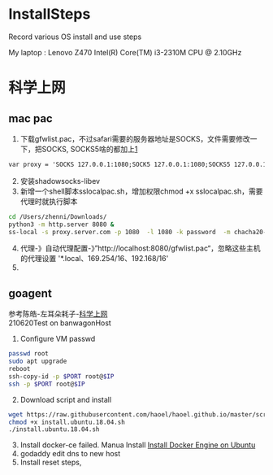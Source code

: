# InstallSteps
Record various OS install and use steps

My laptop :
Lenovo Z470
Intel(R) Core(TM) i3-2310M CPU @ 2.10GHz


# 科学上网
## mac pac
1. 下载gfwlist.pac，不过safari需要的服务器地址是SOCKS，文件需要修改一下，把SOCKS, SOCKS5啥的都加上[1](https://photolens.tech/catalina-safari-proxy-automatic-configuration-pac-is-not-used/)
```txt
var proxy = 'SOCKS 127.0.0.1:1080;SOCK5 127.0.0.1:1080;SOCKS5 127.0.0.1:1080';
```
2. 安装shadowsocks-libev
3. 新增一个shell脚本sslocalpac.sh，增加权限chmod +x sslocalpac.sh，需要代理时就执行脚本
```bash
cd /Users/zhenni/Downloads/
python3 -m http.server 8080 & 
ss-local -s proxy.server.com -p 1080  -l 1080 -k password  -m chacha20-ietf-poly1305 &
```
4. 代理-》自动代理配置-》”http://localhost:8080/gfwlist.pac“，忽略这些主机的代理设置 '*.local、169.254/16、192.168/16'
5. 


## goagent
参考陈皓-左耳朵耗子-[科学上网](https://github.com/haoel/haoel.github.io)  
210620Test on banwagonHost  
1. Configure VM passwd 
```bash
passwd root
sudo apt upgrade 
reboot
ssh-copy-id -p $PORT root@$IP
ssh -p $PORT root@$IP
```
2. Download script and install
```bash
wget https://raw.githubusercontent.com/haoel/haoel.github.io/master/scripts/install.ubuntu.18.04.sh
chmod +x install.ubuntu.18.04.sh
./install.ubuntu.18.04.sh
```
3. Install docker-ce failed. Manua Install
[Install Docker Engine on Ubuntu](https://docs.docker.com/engine/install/ubuntu/)
4. godaddy edit dns to new host
5. Install reset steps, 

